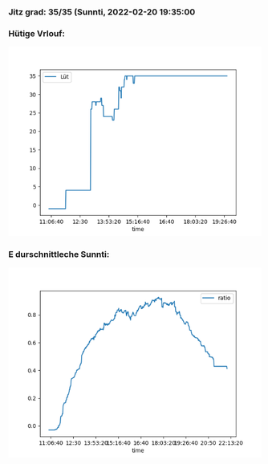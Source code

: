 ### Jitz grad: 35/35 (Sunnti, 2022-02-20 19:35:00

### Hütige Vrlouf:
![Graph](Today.png)

### E durschnittleche Sunnti:
![Graph](Sunnti.png)